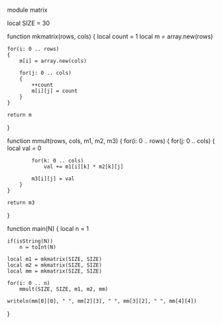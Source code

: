 module matrix

local SIZE = 30

function mkmatrix(rows, cols)
{
	local count = 1
	local m = array.new(rows)

	for(i: 0 .. rows)
	{
		m[i] = array.new(cols)

		for(j: 0 .. cols)
		{
			++count
			m[i][j] = count
		}
	}

	return m
}

function mmult(rows, cols, m1, m2, m3)
{
	for(i: 0 .. rows)
	{
		for(j: 0 .. cols)
		{
			local val = 0

			for(k: 0 .. cols)
				val += m1[i][k] * m2[k][j]

			m3[i][j] = val
		}
	}

	return m3
}

function main(N)
{
	local n = 1

	if(isString(N))
		n = toInt(N)

	local m1 = mkmatrix(SIZE, SIZE)
	local m2 = mkmatrix(SIZE, SIZE)
	local mm = mkmatrix(SIZE, SIZE)

	for(i: 0 .. n)
		mmult(SIZE, SIZE, m1, m2, mm)

	writeln(mm[0][0], " ", mm[2][3], " ", mm[3][2], " ", mm[4][4])
}